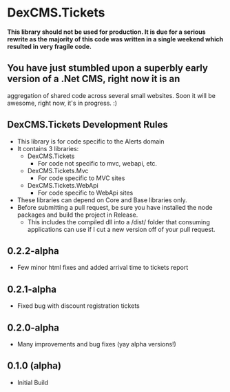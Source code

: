 # DexCMS.Tickets

**This library should not be used for production. It is due for a serious rewrite as the majority of this code was
written in a single weekend which resulted in very fragile code.**

## You have just stumbled upon a superbly early version of a .Net CMS, right now it is an 
aggregation of shared code across several small websites. Soon it will be awesome, right now, it's in progress. :)

## DexCMS.Tickets Development Rules
* This library is for code specific to the Alerts domain
* It contains 3 libraries:
	* DexCMS.Tickets
		* For code not specific to mvc, webapi, etc.
	* DexCMS.Tickets.Mvc
		* For code specific to MVC sites
	* DexCMS.Tickets.WebApi
		* For code specific to WebApi sites
* These libraries can depend on Core and Base libraries only.
* Before submitting a pull request, be sure you have installed the node packages and build the project in Release.
    * This includes the compiled dll into a /dist/ folder that consuming applications can use if I cut a new version off of your pull request.

## 0.2.2-alpha
* Few minor html fixes and added arrival time to tickets report

## 0.2.1-alpha
* Fixed bug with discount registration tickets

## 0.2.0-alpha
* Many improvements and bug fixes (yay alpha versions!)

## 0.1.0 (alpha)
* Initial Build